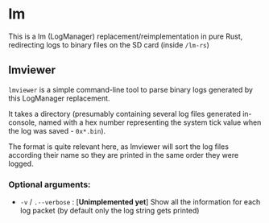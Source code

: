 # lm

This is a lm (LogManager) replacement/reimplementation in pure Rust, redirecting logs to binary files on the SD card (inside `/lm-rs`)

## lmviewer

`lmviewer` is a simple command-line tool to parse binary logs generated by this LogManager replacement.

It takes a directory (presumably containing several log files generated in-console, named with a hex number representing the system tick value when the log was saved - `0x*.bin`).

The format is quite relevant here, as lmviewer will sort the log files according their name so they are printed in the same order they were logged.

### Optional arguments:

- `-v` / `.--verbose` : [**Unimplemented yet**] Show all the information for each log packet (by default only the log string gets printed)